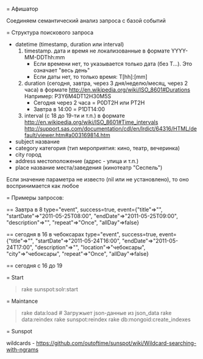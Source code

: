 = Афишатор

Соединяем семантический анализ запроса с базой событий

= Структура поискового запроса

* datetime (timestamp, duration или interval)
  1. timestamp. дата и время не локализованные в формате YYYY-MM-DDThh:mm
     * Если времени нет, то указывается только дата (без T...). Это означает "весь день"
     * Если даты нет, то только время: T[hh]:[mm]
  2. duration (сегодня, завтра, через 3 дня/неделю/месяц, через 2 часа) в формате http://en.wikipedia.org/wiki/ISO_8601#Durations
     Например: P3Y6M4DT12H30M5S
     * Сегодня через 2 часа = P0DT2H или PT2H
     * Завтра в 14:00 = P1DT14:00
  3. interval (с 18 до 19-ти и т.п.) в формате http://en.wikipedia.org/wiki/ISO_8601#Time_intervals
  http://support.sas.com/documentation/cdl/en/lrdict/64316/HTML/default/viewer.htm#a003169814.htm
* subject
  название
* category
  категория (тип мероприятия: кино, театр, вечеринка)
* city
  город
* address
  местоположение (адрес - улица и т.п.)
* place
  название места/заведения (кинотеатр "Сеспель")

Если значение параметра не известо (nil или не установлено), то оно воспринимается как любое

= Примеры запросов:

== Завтра в 8
   type="event",
   success=true,
   event={"title"=>"", "startDate"=>"2011-05-25T08:00", "endDate"=>"2011-05-25T09:00", "description"=>"", "repeat"=>"Once", "allDay"=>false}

== сегодня в 16 в чебоксарах
   type="event", success=true,
   event={"title"=>"", "startDate"=>"2011-05-24T16:00", "endDate"=>"2011-05-24T17:00", "description"=>"", "location"=>"чебоксары", "city"=>"чебоксары", "repeat"=>"Once", "allDay"=>false}

== сегодня с 16 до 19


= Start

> rake sunspot:solr:start

= Maintance

> rake data:load  # Загружыет json-данные из json_data
> rake data:reindex
> rake sunspot:reindex
> rake db:mongoid:create_indexes

= Sunspot

wildcards - https://github.com/outoftime/sunspot/wiki/Wildcard-searching-with-ngrams
